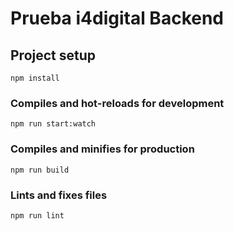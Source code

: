 # Prueba i4digital Backend

## Project setup
```
npm install
```

### Compiles and hot-reloads for development
```
npm run start:watch
```

### Compiles and minifies for production
```
npm run build
```

### Lints and fixes files
```
npm run lint
```
